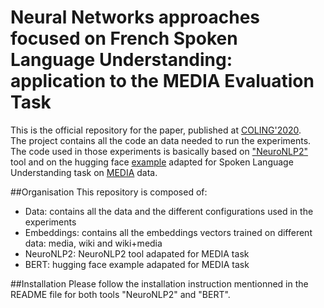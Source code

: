 # Neural Networks approaches focused on French Spoken Language Understanding: application to the MEDIA Evaluation Task
This is the official repository for the paper, published at [COLING'2020](https://coling2020.org/).  
The project contains all the code an data needed to run the experiments. 
The code used in those experiments  is basically based on ["NeuroNLP2"](https://github.com/XuezheMax/NeuroNLP2/tree/pytorch0.4) tool and on the hugging face [example](https://github.com/huggingface/transformers/blob/master/examples/ner/run_ner.py) adapted for Spoken Language Understanding task on [MEDIA](https://catalog.elra.info/en-us/repository/browse/ELRA-S0272/) data. 


##Organisation
This repository is composed of:
- Data: contains all the data and the different configurations used in the experiments 
- Embeddings: contains all the embeddings vectors trained on different data: media, wiki and wiki+media
- NeuroNLP2: NeuroNLP2 tool adapated for MEDIA task
- BERT: hugging face example adapated for MEDIA task

##Installation
Please follow the installation instruction mentionned in the README file for both tools "NeuroNLP2" and "BERT". 


